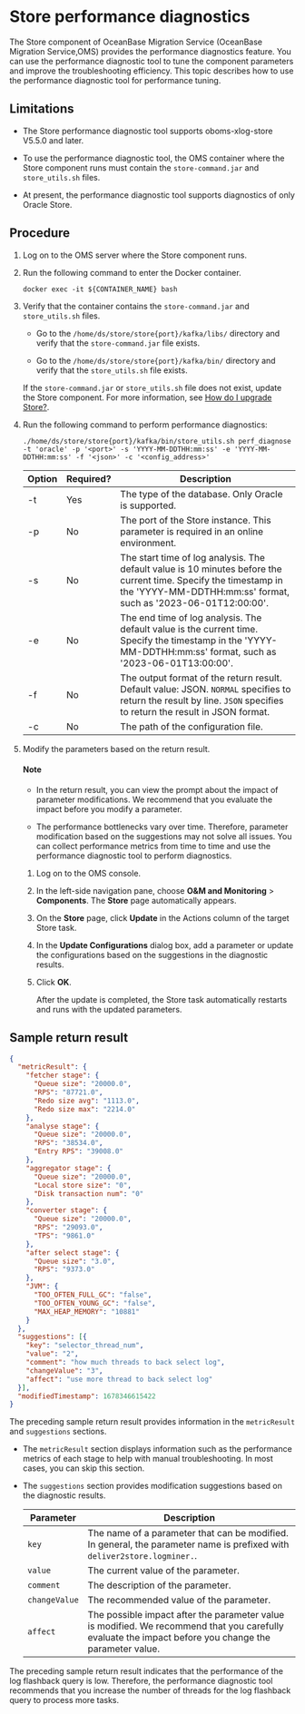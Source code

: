 # Store performance diagnostics

The Store component of OceanBase Migration Service (OceanBase Migration Service,OMS) provides the performance diagnostics feature. You can use the performance diagnostic tool to tune the component parameters and improve the troubleshooting efficiency. This topic describes how to use the performance diagnostic tool for performance tuning.

## Limitations

* The Store performance diagnostic tool supports oboms-xlog-store V5.5.0 and later.

* To use the performance diagnostic tool, the OMS container where the Store component runs must contain the `store-command.jar` and `store_utils.sh` files.

* At present, the performance diagnostic tool supports diagnostics of only Oracle Store.

## Procedure

1. Log on to the OMS server where the Store component runs.

2. Run the following command to enter the Docker container.

   ```shell
   docker exec -it ${CONTAINER_NAME} bash
   ```

3. Verify that the container contains the `store-command.jar` and `store_utils.sh` files.

   * Go to the `/home/ds/store/store{port}/kafka/libs/` directory and verify that the `store-command.jar` file exists.

   * Go to the `/home/ds/store/store{port}/kafka/bin/` directory and verify that the `store_utils.sh` file exists.

   If the `store-command.jar` or `store_utils.sh` file does not exist, update the Store component. For more information, see [How do I upgrade Store?](../1400.faq/1000.deployment/200.how-to-upgrade-the-store.md).

4. Run the following command to perform performance diagnostics:

   ```shell
   ./home/ds/store/store{port}/kafka/bin/store_utils.sh perf_diagnose -t 'oracle' -p '<port>' -s 'YYYY-MM-DDTHH:mm:ss' -e 'YYYY-MM-DDTHH:mm:ss' -f '<json>' -c '<config_address>'
   ```

   | Option | Required? | Description |
   |-------------|---------------|--------------|
   | -t | Yes | The type of the database. Only Oracle is supported.  |
   | -p | No | The port of the Store instance. This parameter is required in an online environment.  |
   | -s | No | The start time of log analysis. The default value is 10 minutes before the current time. Specify the timestamp in the 'YYYY-MM-DDTHH:mm:ss' format, such as '2023-06-01T12:00:00'.  |
   | -e | No | The end time of log analysis. The default value is the current time. Specify the timestamp in the 'YYYY-MM-DDTHH:mm:ss' format, such as '2023-06-01T13:00:00'.  |
   | -f | No | The output format of the return result. Default value: JSON. `NORMAL` specifies to return the result by line. `JSON` specifies to return the result in JSON format.  |
   | -c | No | The path of the configuration file.  |

5. Modify the parameters based on the return result.

    <main id="notice" type='explain'>
    <h4>Note</h4>
    <ul>
    <li>
    <p>In the return result, you can view the prompt about the impact of parameter modifications. We recommend that you evaluate the impact before you modify a parameter. </p>
    </li>
    <li>
    <p>The performance bottlenecks vary over time. Therefore, parameter modification based on the suggestions may not solve all issues. You can collect performance metrics from time to time and use the performance diagnostic tool to perform diagnostics.  </p>
    </li>
    </main>

   1. Log on to the OMS console.

   2. In the left-side navigation pane, choose **O&M and Monitoring** > **Components**. The **Store** page automatically appears.

   3. On the **Store** page, click **Update** in the Actions column of the target Store task.

   4. In the **Update Configurations** dialog box, add a parameter or update the configurations based on the suggestions in the diagnostic results.

   5. Click **OK**.

      After the update is completed, the Store task automatically restarts and runs with the updated parameters.

## Sample return result

```JSON
{
  "metricResult": {
    "fetcher stage": {
      "Queue size": "20000.0",
      "RPS": "87721.0",
      "Redo size avg": "1113.0",
      "Redo size max": "2214.0"
    },
    "analyse stage": {
      "Queue size": "20000.0",
      "RPS": "38534.0",
      "Entry RPS": "39008.0"
    },
    "aggregator stage": {
      "Queue size": "20000.0",
      "Local store size": "0",
      "Disk transaction num": "0"
    },
    "converter stage": {
      "Queue size": "20000.0",
      "RPS": "29093.0",
      "TPS": "9861.0"
    },
    "after select stage": {
      "Queue size": "3.0",
      "RPS": "9373.0"
    },
    "JVM": {
      "TOO_OFTEN_FULL_GC": "false",
      "TOO_OFTEN_YOUNG_GC": "false",
      "MAX_HEAP_MEMORY": "10881"
    }
  },
  "suggestions": [{
    "key": "selector_thread_num",
    "value": "2",
    "comment": "how much threads to back select log",
    "changeValue": "3",
    "affect": "use more thread to back select log"
  }],
  "modifiedTimestamp": 1678346615422
}
```

The preceding sample return result provides information in the `metricResult` and `suggestions` sections.

* The `metricResult` section displays information such as the performance metrics of each stage to help with manual troubleshooting. In most cases, you can skip this section.

* The `suggestions` section provides modification suggestions based on the diagnostic results.

   | Parameter | Description |
   |---------|-----------|
   | `key` | The name of a parameter that can be modified. In general, the parameter name is prefixed with `deliver2store.logminer.`.  |
   | `value` | The current value of the parameter.  |
   | `comment` | The description of the parameter.  |
   | `changeValue` | The recommended value of the parameter.  |
   | `affect` | The possible impact after the parameter value is modified. We recommend that you carefully evaluate the impact before you change the parameter value.  |

The preceding sample return result indicates that the performance of the log flashback query is low. Therefore, the performance diagnostic tool recommends that you increase the number of threads for the log flashback query to process more tasks.
